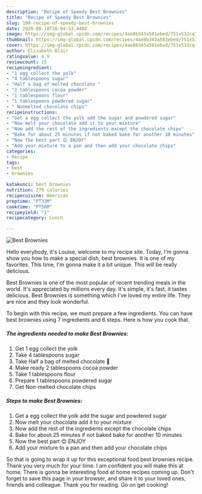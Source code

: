 ```yaml
---
description: "Recipe of Speedy Best Brownies"
title: "Recipe of Speedy Best Brownies"
slug: 109-recipe-of-speedy-best-brownies
date: 2020-08-10T16:04:53.448Z
image: https://img-global.cpcdn.com/recipes/4ae8b343a581ebed/751x532cq70/best-brownies-recipe-main-photo.jpg
thumbnail: https://img-global.cpcdn.com/recipes/4ae8b343a581ebed/751x532cq70/best-brownies-recipe-main-photo.jpg
cover: https://img-global.cpcdn.com/recipes/4ae8b343a581ebed/751x532cq70/best-brownies-recipe-main-photo.jpg
author: Elizabeth Blair
ratingvalue: 4.9
reviewcount: 15
recipeingredient:
- "1 egg collect the yolk"
- "4 tablespoons sugar"
- "Half a bag of melted chocolate "
- "2 tablespoons cocoa powder"
- "1 tablespoons flour"
- "1 tablespoons powdered sugar"
- " Nonmelted chocolate chips"
recipeinstructions:
- "Get a egg collect the yolk add the sugar and powdered sugar"
- "Now melt your chocolate add it to your mixture"
- "Now add the rest of the ingredients except the chocolate chips"
- "Bake for about 25 minutes if not baked bake for another 10 minutes"
- "Now the best part 😊 ENJOY"
- "Add your mixture to a pan and then add your chocolate chips"
categories:
- Recipe
tags:
- best
- brownies

katakunci: best brownies 
nutrition: 279 calories
recipecuisine: American
preptime: "PT33M"
cooktime: "PT56M"
recipeyield: "1"
recipecategory: Lunch

---
```



![Best Brownies](https://img-global.cpcdn.com/recipes/4ae8b343a581ebed/751x532cq70/best-brownies-recipe-main-photo.jpg)

Hello everybody, it's Louise, welcome to my recipe site. Today, I'm gonna show you how to make a special dish, best brownies. It is one of my favorites. This time, I'm gonna make it a bit unique. This will be really delicious.

Best Brownies is one of the most popular of recent trending meals in the world. It's appreciated by millions every day. It's simple, it's fast, it tastes delicious. Best Brownies is something which I've loved my entire life. They are nice and they look wonderful.




To begin with this recipe, we must prepare a few ingredients. You can have best brownies using 7 ingredients and 6 steps. Here is how you cook that.

<!--inarticleads1-->

##### The ingredients needed to make Best Brownies:

1. Get 1 egg collect the yolk
1. Take 4 tablespoons sugar
1. Take Half a bag of melted chocolate 🍫
1. Make ready 2 tablespoons cocoa powder
1. Take 1 tablespoons flour
1. Prepare 1 tablespoons powdered sugar
1. Get  Non-melted chocolate chips




<!--inarticleads2-->

##### Steps to make Best Brownies:

1. Get a egg collect the yolk add the sugar and powdered sugar
1. Now melt your chocolate add it to your mixture
1. Now add the rest of the ingredients except the chocolate chips
1. Bake for about 25 minutes if not baked bake for another 10 minutes
1. Now the best part 😊 ENJOY
1. Add your mixture to a pan and then add your chocolate chips




So that is going to wrap it up for this exceptional food best brownies recipe. Thank you very much for your time. I am confident you will make this at home. There is gonna be interesting food at home recipes coming up. Don't forget to save this page in your browser, and share it to your loved ones, friends and colleague. Thank you for reading. Go on get cooking!
